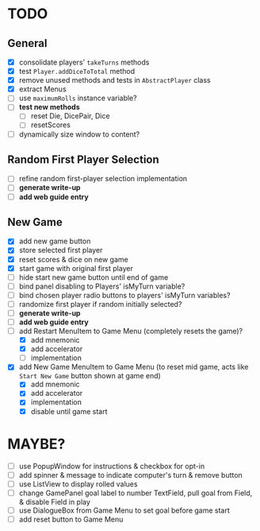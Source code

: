 # TODO
## General
* [x] consolidate players' `takeTurns` methods
* [x] test `Player.addDiceToTotal` method
* [x] remove unused methods and tests in `AbstractPlayer` class
* [x] extract Menus
* [ ] use `maximumRolls` instance variable?
* [ ] __test new methods__
    * [ ] reset Die, DicePair, Dice
    * [ ] resetScores
* [ ] dynamically size window to content?

## Random First Player Selection
* [ ] refine random first-player selection implementation
* [ ] __generate write-up__
* [ ] __add web guide entry__

## New Game
* [x] add new game button
* [x] store selected first player
* [x] reset scores & dice on new game
* [x] start game with original first player
* [ ] hide start new game button until end of game
* [ ] bind panel disabling to Players' isMyTurn variable?
* [ ] bind chosen player radio buttons to players' isMyTurn variables?
* [ ] randomize first player if random initially selected?
* [ ] __generate write-up__
* [ ] __add web guide entry__
* [ ] add Restart MenuItem to Game Menu (completely resets the game)?
    * [x] add mnemonic
    * [x] add accelerator
    * [ ] implementation
* [x] add New Game MenuItem to Game Menu (to reset mid game, acts like `Start New Game` button shown at game end)
    * [x] add mnemonic
    * [x] add accelerator
    * [x] implementation
    * [x] disable until game start

# MAYBE?
* [ ] use PopupWindow for instructions & checkbox for opt-in
* [ ] add spinner & message to indicate computer's turn & remove button
* [ ] use ListView to display rolled values
* [ ] change GamePanel goal label to number TextField, pull goal from Field, & disable Field in play
* [ ] use DialogueBox from Game Menu to set goal before game start
* [ ] add reset button to Game Menu
